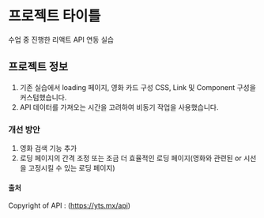 # 프로젝트 타이틀

수업 중 진행한 리액트 API 연동 실습

## 프로젝트 정보

1. 기존 실습에서 loading 페이지, 영화 카드 구성 CSS, Link 및 Component 구성을 커스텀했습니다.
2. API 데이터를 가져오는 시간을 고려하여 비동기 작업을 사용했습니다.

### 개선 방안

1. 영화 검색 기능 추가
2. 로딩 페이지의 간격 조정 또는 조금 더 효율적인 로딩 페이지(영화와 관련된 or 시선을 고정시킬 수 있는 로딩 페이지)

#### 출처

Copyright of API : (https://yts.mx/api)

